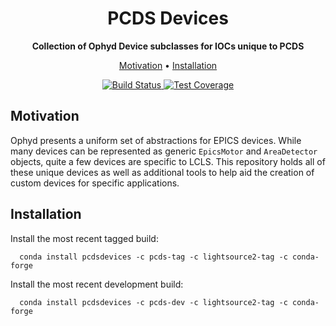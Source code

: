 <h1 align="center">PCDS Devices</h1>

<div align="center">
  <strong>Collection of Ophyd Device subclasses for IOCs unique to PCDS</strong>
</div>

<p align="center">
  <a href="#motivation">Motivation</a> •
  <a href="#installation">Installation</a>
</p>

<div align="center">
  <!-- Build Status -->
  <a href="https://travis-ci.org/pcdshub/pcdsdevices">
    <img
src="https://img.shields.io/travis/pcdshub/pcdsdevices/master.svg?style=flat-square"
      alt="Build Status" />
  </a>
  <!-- Test Coverage -->
  <a href="https://codecov.io/github/pcdshub/pcdsdevices">
    <img
src="https://img.shields.io/codecov/c/github/pcdshub/pcdsdevices/master.svg?style=flat-square"
      alt="Test Coverage" />
  </a>
</div>

## Motivation
Ophyd presents a uniform set of abstractions for EPICS devices. While many
devices can be represented as generic ``EpicsMotor`` and ``AreaDetector``
objects, quite a few devices are specific to LCLS. This repository holds all of
these unique devices as well as additional tools to help aid the creation of
custom devices for specific applications.

## Installation
Install the most recent tagged build:

```
  conda install pcdsdevices -c pcds-tag -c lightsource2-tag -c conda-forge
```

Install the most recent development build:

```
  conda install pcdsdevices -c pcds-dev -c lightsource2-tag -c conda-forge
```
